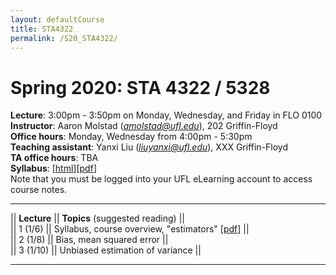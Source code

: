 ```yaml
---
layout: defaultCourse
title: STA4322
permalink: /S20_STA4322/
---
```

# Spring 2020: STA 4322 / 5328  
**Lecture**: 3:00pm - 3:50pm on Monday, Wednesday, and Friday in FLO 0100  
**Instructor**: Aaron Molstad (*amolstad@ufl.edu*), 202 Griffin-Floyd  
**Office hours**: Monday, Wednesday from 4:00pm - 5:30pm   
**Teaching assistant**: Yanxi Liu (*liuyanxi@ufl.edu*), XXX Griffin-Floyd  
**TA office hours**: TBA  
**Syllabus**: [[html](/docs/STA4322_S20_Syllabus.html)][[pdf](/docs/STA4322_S20_Syllabus.pdf)]  
Note that you must be logged into your UFL eLearning account to access course notes.  

---------------  


||  **Lecture** ||  **Topics** (suggested reading) ||  
|| 1 (1/6)  || Syllabus, course overview, "estimators" [[pdf](https://ufl.instructure.com/courses/394927/files/47578357/download?wrap=1)] ||  
|| 2 (1/8)  || Bias, mean squared error ||  
|| 3 (1/10) || Unbiased estimation of variance ||  


---------------  



